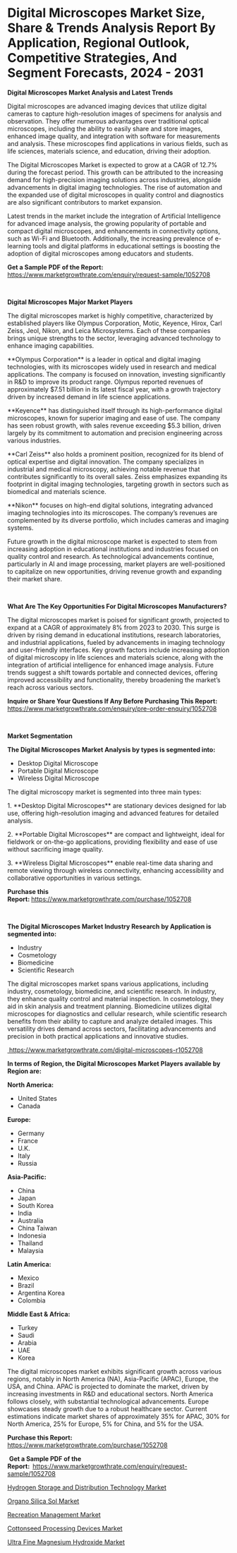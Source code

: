 <p><h1>Digital Microscopes Market Size, Share & Trends Analysis Report By Application, Regional Outlook, Competitive Strategies, And Segment Forecasts, 2024 - 2031</h1></p><p><strong>Digital Microscopes Market Analysis and Latest Trends</strong></p>
<p><p>Digital microscopes are advanced imaging devices that utilize digital cameras to capture high-resolution images of specimens for analysis and observation. They offer numerous advantages over traditional optical microscopes, including the ability to easily share and store images, enhanced image quality, and integration with software for measurements and analysis. These microscopes find applications in various fields, such as life sciences, materials science, and education, driving their adoption.</p><p>The Digital Microscopes Market is expected to grow at a CAGR of 12.7% during the forecast period. This growth can be attributed to the increasing demand for high-precision imaging solutions across industries, alongside advancements in digital imaging technologies. The rise of automation and the expanded use of digital microscopes in quality control and diagnostics are also significant contributors to market expansion.</p><p>Latest trends in the market include the integration of Artificial Intelligence for advanced image analysis, the growing popularity of portable and compact digital microscopes, and enhancements in connectivity options, such as Wi-Fi and Bluetooth. Additionally, the increasing prevalence of e-learning tools and digital platforms in educational settings is boosting the adoption of digital microscopes among educators and students.</p></p>
<p><strong>Get a Sample PDF of the Report:&nbsp;</strong> <a href="https://www.marketgrowthrate.com/enquiry/request-sample/1052708">https://www.marketgrowthrate.com/enquiry/request-sample/1052708</a></p>
<p>&nbsp;</p>
<p><strong>Digital Microscopes Major Market Players</strong></p>
<p><p>The digital microscopes market is highly competitive, characterized by established players like Olympus Corporation, Motic, Keyence, Hirox, Carl Zeiss, Jeol, Nikon, and Leica Microsystems. Each of these companies brings unique strengths to the sector, leveraging advanced technology to enhance imaging capabilities.</p><p>**Olympus Corporation** is a leader in optical and digital imaging technologies, with its microscopes widely used in research and medical applications. The company is focused on innovation, investing significantly in R&D to improve its product range. Olympus reported revenues of approximately $7.51 billion in its latest fiscal year, with a growth trajectory driven by increased demand in life science applications.</p><p>**Keyence** has distinguished itself through its high-performance digital microscopes, known for superior imaging and ease of use. The company has seen robust growth, with sales revenue exceeding $5.3 billion, driven largely by its commitment to automation and precision engineering across various industries.</p><p>**Carl Zeiss** also holds a prominent position, recognized for its blend of optical expertise and digital innovation. The company specializes in industrial and medical microscopy, achieving notable revenue that contributes significantly to its overall sales. Zeiss emphasizes expanding its footprint in digital imaging technologies, targeting growth in sectors such as biomedical and materials science.</p><p>**Nikon** focuses on high-end digital solutions, integrating advanced imaging technologies into its microscopes. The company’s revenues are complemented by its diverse portfolio, which includes cameras and imaging systems.</p><p>Future growth in the digital microscope market is expected to stem from increasing adoption in educational institutions and industries focused on quality control and research. As technological advancements continue, particularly in AI and image processing, market players are well-positioned to capitalize on new opportunities, driving revenue growth and expanding their market share.</p></p>
<p>&nbsp;</p>
<p><strong>What Are The Key Opportunities For Digital Microscopes Manufacturers?</strong></p>
<p><p>The digital microscopes market is poised for significant growth, projected to expand at a CAGR of approximately 8% from 2023 to 2030. This surge is driven by rising demand in educational institutions, research laboratories, and industrial applications, fueled by advancements in imaging technology and user-friendly interfaces. Key growth factors include increasing adoption of digital microscopy in life sciences and materials science, along with the integration of artificial intelligence for enhanced image analysis. Future trends suggest a shift towards portable and connected devices, offering improved accessibility and functionality, thereby broadening the market’s reach across various sectors.</p></p>
<p><strong>Inquire or Share Your Questions If Any Before Purchasing This Report:</strong> <a href="https://www.marketgrowthrate.com/enquiry/pre-order-enquiry/1052708">https://www.marketgrowthrate.com/enquiry/pre-order-enquiry/1052708</a></p>
<p>&nbsp;</p>
<p><strong>Market Segmentation</strong></p>
<p><strong>The Digital Microscopes Market Analysis by types is segmented into:</strong></p>
<p><ul><li>Desktop Digital Microscope</li><li>Portable Digital Microscope</li><li>Wireless Digital Microscope</li></ul></p>
<p><p>The digital microscopy market is segmented into three main types: </p><p>1. **Desktop Digital Microscopes** are stationary devices designed for lab use, offering high-resolution imaging and advanced features for detailed analysis. </p><p>2. **Portable Digital Microscopes** are compact and lightweight, ideal for fieldwork or on-the-go applications, providing flexibility and ease of use without sacrificing image quality.</p><p>3. **Wireless Digital Microscopes** enable real-time data sharing and remote viewing through wireless connectivity, enhancing accessibility and collaborative opportunities in various settings.</p></p>
<p><strong>Purchase this Report:&nbsp;</strong><a href="https://www.marketgrowthrate.com/purchase/1052708">https://www.marketgrowthrate.com/purchase/1052708</a></p>
<p>&nbsp;</p>
<p><strong>The Digital Microscopes Market Industry Research by Application is segmented into:</strong></p>
<p><ul><li>Industry</li><li>Cosmetology</li><li>Biomedicine</li><li>Scientific Research</li></ul></p>
<p><p>The digital microscopes market spans various applications, including industry, cosmetology, biomedicine, and scientific research. In industry, they enhance quality control and material inspection. In cosmetology, they aid in skin analysis and treatment planning. Biomedicine utilizes digital microscopes for diagnostics and cellular research, while scientific research benefits from their ability to capture and analyze detailed images. This versatility drives demand across sectors, facilitating advancements and precision in both practical applications and innovative studies.</p></p>
<p><a href="https://www.marketgrowthrate.com/digital-microscopes-r1052708">&nbsp;https://www.marketgrowthrate.com/digital-microscopes-r1052708</a></p>
<p><strong>In terms of Region, the Digital Microscopes Market Players available by Region are:</strong></p>
<p>
    <p> <strong> North America: </strong>
        <ul>
            <li>United States</li>
            <li>Canada</li>
        </ul>
        </p> 
    <p> <strong> Europe: </strong>
        <ul>
            <li>Germany</li>
            <li>France</li>
            <li>U.K.</li>
            <li>Italy</li>
            <li>Russia</li>
        </ul>
        </p> 
    <p> <strong> Asia-Pacific: </strong>
        <ul>
            <li>China</li>
            <li>Japan</li>
            <li>South Korea</li>
            <li>India</li>
            <li>Australia</li>
            <li>China Taiwan</li>
            <li>Indonesia</li>
            <li>Thailand</li>
            <li>Malaysia</li>
        </ul>
        </p> 
    <p> <strong> Latin America: </strong>
        <ul>
            <li>Mexico</li>
            <li>Brazil</li>
            <li>Argentina Korea</li>
            <li>Colombia</li>
        </ul>
        </p> 
    <p> <strong> Middle East & Africa: </strong>
        <ul>
            <li>Turkey</li>
            <li>Saudi</li>
            <li>Arabia</li>
            <li>UAE</li>
            <li>Korea</li>
        </ul>
    </p>
    </p>
<p><p>The digital microscopes market exhibits significant growth across various regions, notably in North America (NA), Asia-Pacific (APAC), Europe, the USA, and China. APAC is projected to dominate the market, driven by increasing investments in R&D and educational sectors. North America follows closely, with substantial technological advancements. Europe showcases steady growth due to a robust healthcare sector. Current estimations indicate market shares of approximately 35% for APAC, 30% for North America, 25% for Europe, 5% for China, and 5% for the USA.</p></p>
<p><strong>Purchase this Report: </strong><a href="https://www.marketgrowthrate.com/purchase/1052708">https://www.marketgrowthrate.com/purchase/1052708</a></p>
<p>&nbsp;<strong>Get a Sample PDF of the Report:&nbsp;&nbsp;</strong><a href="https://www.marketgrowthrate.com/enquiry/request-sample/1052708">https://www.marketgrowthrate.com/enquiry/request-sample/1052708</a></p>
<p><strong></strong></p>
<p><p><a href="https://medium.com/@antoniastewart45/market-dynamics-and-future-trends-in-the-global-hydrogen-storage-and-distribution-technology-market-4e78aa9866c0">Hydrogen Storage and Distribution Technology Market</a></p><p><a href="https://medium.com/@jaimevalenzuela35/organo-silica-sol-market-size-is-growing-at-cagr-of-10-4-0a3d4b269fba">Organo Silica Sol Market</a></p><p><a href="https://www.linkedin.com/pulse/what-growth-opportunities-challenges-recreation-management-aikpe">Recreation Management Market</a></p><p><a href="https://issuu.com/reportprime-2/docs/cottonseed-processing-devices-marke_3ef5e6cd2fe483">Cottonseed Processing Devices Market</a></p><p><a href="https://issuu.com/reportprime-2/docs/ultra-fine-magnesium-hydroxide-mark_361d02e7af2c6a">Ultra Fine Magnesium Hydroxide Market</a></p></p>